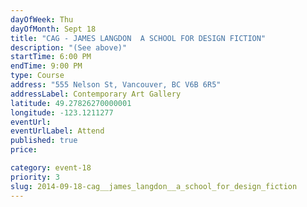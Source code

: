 ```yaml
---
dayOfWeek: Thu
dayOfMonth: Sept 18
title: "CAG - JAMES LANGDON  A SCHOOL FOR DESIGN FICTION"
description: "(See above)"
startTime: 6:00 PM
endTime: 9:00 PM
type: Course
address: "555 Nelson St, Vancouver, BC V6B 6R5"
addressLabel: Contemporary Art Gallery
latitude: 49.27826270000001
longitude: -123.1211277
eventUrl: 
eventUrlLabel: Attend
published: true
price: 

category: event-18
priority: 3
slug: 2014-09-18-cag__james_langdon__a_school_for_design_fiction
---
```

